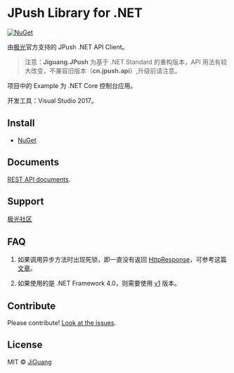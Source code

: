 # JPush Library for .NET

[![NuGet](https://img.shields.io/badge/NuGet-v1.1.4-blue.svg)](https://preview.nuget.org/packages/Jiguang.JPush/)

由[极光](https://www.jiguang.cn/)官方支持的 JPush .NET API Client。

> 注意：**Jiguang.JPush** 为基于 .NET Standard 的重构版本，API 用法有较大改变，不兼容旧版本（**cn.jpush.api**）,升级前请注意。

项目中的 Example 为 .NET Core 控制台应用。

开发工具：Visual Studio 2017。

## Install

- [NuGet](https://preview.nuget.org/packages/Jiguang.JPush/)

## Documents

[REST API documents](https://docs.jiguang.cn/jpush/server/push/server_overview/).

## Support

[极光社区](https://community.jiguang.cn/)

## FAQ

1. 如果调用异步方法时出现死锁，即一直没有返回 [HttpResponse](https://github.com/jpush/jsms-api-csharp-client/blob/v2-dev/Jiguang.JSMS/Model/HttpResponse.cs)，可参考这篇[文章](https://blogs.msdn.microsoft.com/jpsanders/2017/08/28/asp-net-do-not-use-task-result-in-main-context/)。

1. 如果使用的是 .NET Framework 4.0，则需要使用 [v1](https://github.com/jpush/jpush-api-csharp-client/tree/v1) 版本。

## Contribute

Please contribute! [Look at the issues](https://github.com/jpush/jpush-api-csharp-client/issues).

## License

MIT © [JiGuang](https://github.com/jpush/jpush-api-csharp-client/blob/master/license)
